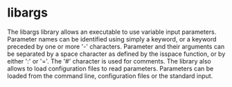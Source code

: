 # libargs
The libargs library allows an executable to use variable input parameters. Parameter names can be identified using simply a keyword, or a keyword preceded by one or more '-' characters. Parameter and
their arguments can be separated by a space character as defined by the isspace function, or by either ':' or '='. The '#' character is used for comments. The library also allows to load configuration files to read parameters.
Parameters can be loaded from the command line, configuration files or the
standard input.
